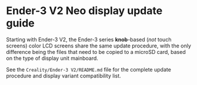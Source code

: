 # Ender-3 V2 Neo display update guide

Starting with Ender-3 V2, the Ender-3 series **knob**-based (_not_ touch screens) color LCD screens share the same update procedure, with the only difference being the files that need to be copied to a microSD card, based on the type of display unit mainboard.

See the `Creality/Ender-3 V2/README.md` file for the complete update procedure and display variant compatibility list.
